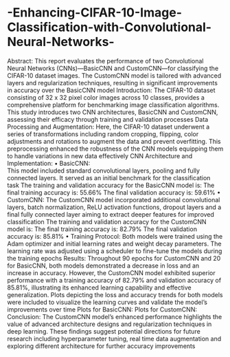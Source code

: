 # -Enhancing-CIFAR-10-Image-Classification-with-Convolutional-Neural-Networks-
Abstract: 
This report evaluates the performance of two Convolutional Neural Networks 
(CNNs)—BasicCNN and CustomCNN—for classifying the CIFAR-10 dataset images. 
The CustomCNN model is tailored with advanced layers and regularization 
techniques, resulting in significant improvements in accuracy over the 
BasicCNN model 
Introduction: 
The CIFAR-10 dataset consisting of 32 x 32 pixel color images across 10 
classes, provides a comprehensive platform for benchmarking image 
classification algorithms. This study introduces two CNN architectures, 
BasicCNN and CustomCNN, assessing their efficacy through training and 
validation processes 
Data Processing and Augmentation: 
Here, the CIFAR-10 dataset underwent a series of transformations including 
random cropping, flipping, color adjustments and rotations to augment the 
data and prevent overfitting. This preprocessing enhanced the robustness 
of the CNN models equipping them to handle variations in new data 
effectively 
CNN Architecture and Implementation: 
• BasicCNN:  
This model included standard convolutional layers, pooling and fully 
connected layers. It served as an initial benchmark for the classification 
task 
The training and validation accuracy for the BasicCNN model is: 
The final training accuracy is: 55.66% 
The final validation accuracy is: 59.61% 
• CustomCNN: 
The CustomCNN model incorporated additional convolutional layers, batch 
normalization, ReLU activation functions, dropout layers and a final fully 
connected layer aiming to extract deeper features for improved 
classification 
The training and validation accuracy for the CustomCNN model is: 
The final training accuracy is: 82.79% 
The final validation accuracy is: 85.81% 
• Training Protocol: 
Both models were trained using the Adam optimizer and initial learning 
rates and weight decay parameters. The learning rate was adjusted using a 
scheduler to fine-tune the models during the training epochs 
Results: 
Throughout 90 epochs for CustomCNN and 20 for BasicCNN, both models 
demonstrated a decrease in loss and an increase in accuracy. However, the 
CustomCNN model exhibited superior performance with a training accuracy of 
82.79% and validation accuracy of 85.81%, illustrating its enhanced 
learning capability and effective generalization. Plots depicting the loss 
and accuracy trends for both models were included to visualize the 
learning curves and validate the model’s improvements over time 
Plots for BasicCNN: 
Plots for CustomCNN: 
Conclusion: 
The CustomCNN model’s enhanced performance highlights the value of 
advanced architecture designs and regularization techniques in deep 
learning. These findings suggest potential directions for future research 
including hyperparameter tuning, real time data augmentation and exploring 
different architecture for further accuracy improvements 
